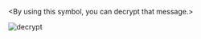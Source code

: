 <By using this symbol, you can decrypt that message.>





![decrypt](https://user-images.githubusercontent.com/62828693/115583166-4729d100-a2e7-11eb-9867-4c044f197547.png)

